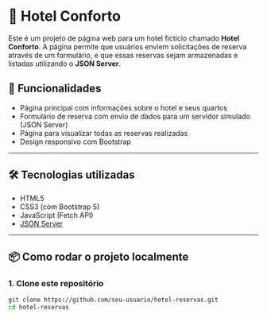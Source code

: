 # 🏨 Hotel Conforto

Este é um projeto de página web para um hotel fictício chamado **Hotel Conforto**. A página permite que usuários enviem solicitações de reserva através de um formulário, e que essas reservas sejam armazenadas e listadas utilizando o **JSON Server**.

## 🚀 Funcionalidades

- Página principal com informações sobre o hotel e seus quartos
- Formulário de reserva com envio de dados para um servidor simulado (JSON Server)
- Página para visualizar todas as reservas realizadas
- Design responsivo com Bootstrap

---

## 🛠 Tecnologias utilizadas

- HTML5
- CSS3 (com Bootstrap 5)
- JavaScript (Fetch API)
- [JSON Server](https://github.com/typicode/json-server)

---

## 📦 Como rodar o projeto localmente

### 1. Clone este repositório

```bash
git clone https://github.com/seu-usuario/hotel-reservas.git
cd hotel-reservas
